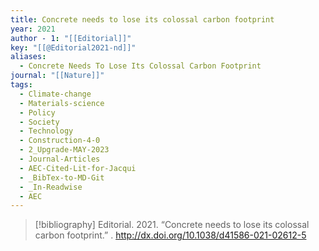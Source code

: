 ```yaml
---
title: Concrete needs to lose its colossal carbon footprint
year: 2021
author - 1: "[[Editorial]]"
key: "[[@Editorial2021-nd]]"
aliases:
  - Concrete Needs To Lose Its Colossal Carbon Footprint
journal: "[[Nature]]"
tags:
  - Climate-change
  - Materials-science
  - Policy
  - Society
  - Technology
  - Construction-4-0
  - 2_Upgrade-MAY-2023
  - Journal-Articles
  - AEC-Cited-Lit-for-Jacqui
  - _BibTex-to-MD-Git
  - _In-Readwise
  - AEC
---
```


> [!bibliography]
> Editorial. 2021. “Concrete needs to lose its colossal carbon footprint.” . http://dx.doi.org/10.1038/d41586-021-02612-5